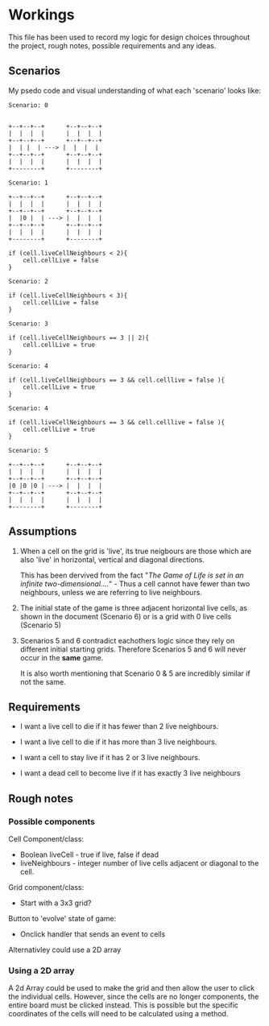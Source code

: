 # Workings

This file has been used to record my logic for design choices throughout the project, rough notes, possible requirements and any ideas.


## Scenarios

My psedo code and visual understanding of what each 'scenario' looks like:


```
Scenario: 0


+--+--+--+      +--+--+--+ 
|  |  |  |      |  |  |  |
+--+--+--+      +--+--+--+
|  | |  | ---> |  |  |  |
+--+--+--+      +--+--+--+
|  |  |  |      |  |  |  |
+--------+      +--------+

```

```
Scenario: 1

+--+--+--+      +--+--+--+ 
|  |  |  |      |  |  |  |
+--+--+--+      +--+--+--+
|  |0 |  | ---> |  |  |  |
+--+--+--+      +--+--+--+
|  |  |  |      |  |  |  |
+--------+      +--------+

if (cell.liveCellNeighbours < 2){
    cell.cellLive = false
}
```

```
Scenario: 2

if (cell.liveCellNeighbours < 3){
    cell.cellLive = false
}
```

```
Scenario: 3

if (cell.liveCellNeighbours == 3 || 2){
    cell.cellLive = true
}
```

```
Scenario: 4

if (cell.liveCellNeighbours == 3 && cell.celllive = false ){
    cell.cellLive = true
}
```

```
Scenario: 4

if (cell.liveCellNeighbours == 3 && cell.celllive = false ){
    cell.cellLive = true
}
```

```
Scenario: 5

+--+--+--+      +--+--+--+ 
|  |  |  |      |  |  |  |
+--+--+--+      +--+--+--+
|0 |0 |0 | ---> |  |  |  |
+--+--+--+      +--+--+--+
|  |  |  |      |  |  |  |
+--------+      +--------+
```

## Assumptions

1. When a cell on the grid is 'live', its true neigbours are those which are also 'live' in horizontal, vertical and diagonal directions.

    This has been dervived from the fact  "_The Game of Life is set in an infinite two-dimensional...._" - Thus a cell cannot have fewer than two neighbours, unless we are referring to live neighbours.

2. The initial state of the game is three adjacent horizontal live cells, as shown in the document (Scenario 6) or is a grid with 0 live cells (Scenario 5)

3. Scenarios 5 and 6 contradict eachothers logic since they rely on different initial starting grids. Therefore Scenarios 5 and 6 will never occur in the **same** game.

    It is also worth mentioning that Scenario 0 & 5 are incredibly similar if not the same.


## Requirements

- I want a live cell to die if it has fewer than 2 live neighbours.

- I want a live cell to die if it has more than 3 live neighbours.

- I want a cell to stay live if it has 2 or 3 live neighbours.

- I want a dead cell to become live if it has exactly 3 live neighbours

## Rough notes

### Possible components

Cell Component/class:
* Boolean liveCell - true if live, false if dead
* liveNeighbours - integer number of live cells adjacent or diagonal to the cell.

Grid component/class:
* Start with a 3x3 grid?

Button to 'evolve' state of game:
* Onclick handler that sends an event to cells


Alternativley could use a 2D array


### Using a 2D array

A 2d Array could be used to make the grid and then allow the user to click the individual cells.
However, since the cells are no longer components, the entire board must be clicked instead. This is possible but the specific coordinates of the cells will need to be calculated using a method.
